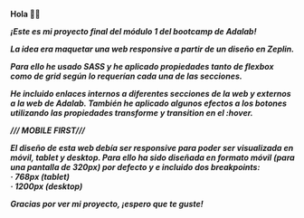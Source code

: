 <b>Hola<b> 🙋‍♀️

<em>¡Este es mi proyecto final del módulo 1 del bootcamp de Adalab!<em>

La idea era maquetar una web responsive a partir de un diseño en Zeplin.

Para ello he usado SASS y he aplicado propiedades tanto de flexbox como de grid según lo requerían cada una de las secciones.

He incluido enlaces internos a diferentes secciones de la web y externos a la web de Adalab. También he aplicado algunos efectos a los botones utilizando las propiedades transforme y transition en el :hover. 

<b>/// MOBILE FIRST///<b>

El diseño de esta web debía ser responsive para poder ser visualizada en móvil, tablet y desktop. Para ello ha sido diseñada en formato móvil (para una pantalla de 320px) por defecto y e incluido dos breakpoints: <br>
· 768px (tablet)<br>
· 1200px (desktop)<br>

Gracias por ver mi proyecto, ¡espero que te guste!
